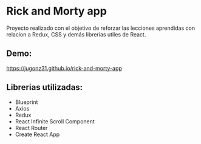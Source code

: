 # Rick and Morty app

Proyecto realizado con el objetivo de reforzar las lecciones aprendidas con relacion a Redux, CSS y demás librerias utiles de React.

## Demo:

https://jugonz31.github.io/rick-and-morty-app

## Librerias utilizadas:
- Blueprint
- Axios
- Redux
- React Infinite Scroll Component
- React Router
- Create React App

